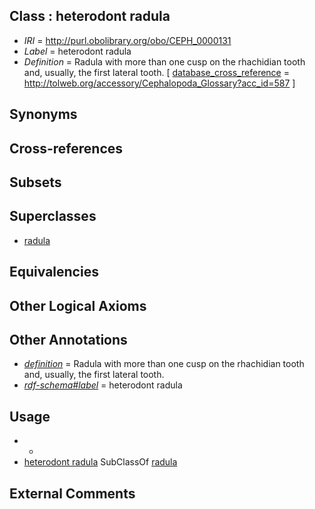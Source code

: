 
## Class : heterodont radula

 * *IRI* = http://purl.obolibrary.org/obo/CEPH_0000131
 * *Label* = heterodont radula
 * *Definition* = Radula with more than one cusp on the rhachidian tooth and, usually, the first lateral tooth. [ [database_cross_reference](../../ef/oboInOwl#hasDbXref.md) = http://tolweb.org/accessory/Cephalopoda_Glossary?acc_id=587 ]

## Synonyms


## Cross-references


## Subsets


## Superclasses

 * [radula](../../UBERON/89/UBERON_0004289.md)

## Equivalencies


## Other Logical Axioms


## Other Annotations

 * *[definition](../../IAO/15/IAO_0000115.md)* = Radula with more than one cusp on the rhachidian tooth and, usually, the first lateral tooth.
 * *[rdf-schema#label](../../el/rdf-schema#label.md)* = heterodont radula

## Usage

 * -
 * [heterodont radula](../../CEPH/31/CEPH_0000131.md) SubClassOf [radula](../../UBERON/89/UBERON_0004289.md)

## External Comments

